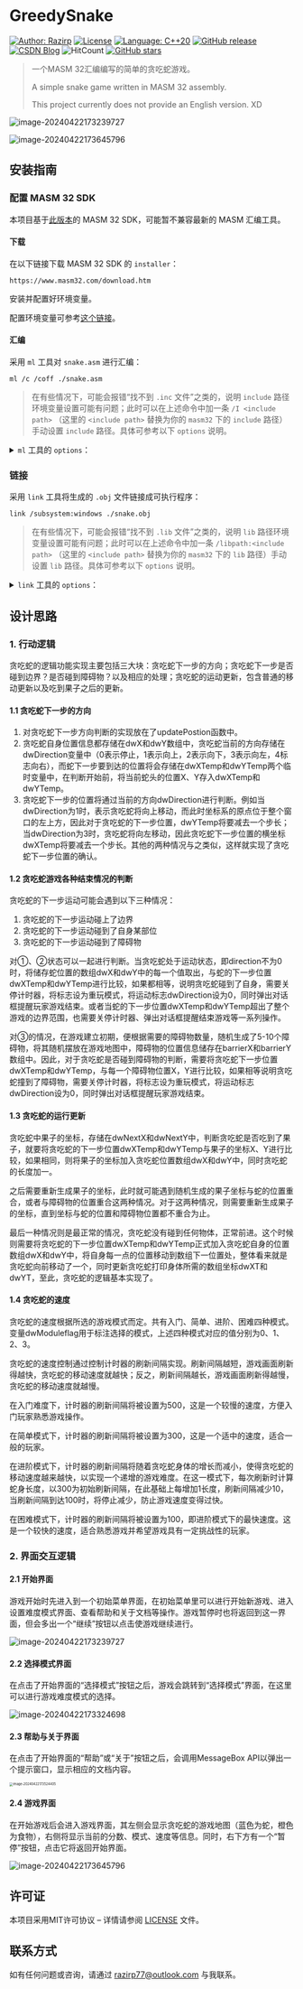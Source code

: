 # GreedySnake

[![Author: Razirp](https://img.shields.io/badge/author-Razirp-cc0000)](https://github.com/Razirp) [![License](https://img.shields.io/github/license/Razirp/GreedySnake)](https://github.com/Razirp/GreedySnake/blob/main/LICENSE) [![Language: C++20](https://img.shields.io/badge/Language-C%2B%2B20-blue)](https://cppreference.com/)  [![GitHub release](https://img.shields.io/github/v/release/Razirp/GreedySnake?color=660099)](https://github.com/Razirp/GreedySnake/releases) [![CSDN Blog](https://img.shields.io/static/v1?label=CSDN%20Blog&message=Visit&color=e96140&style=flat-square)](https://blog.csdn.net/qq_45899276/article/details/138086800?csdn_share_tail=%7B%22type%22%3A%22blog%22%2C%22rType%22%3A%22article%22%2C%22rId%22%3A%22138086800%22%2C%22source%22%3A%22qq_45899276%22%7D) ![HitCount](https://img.shields.io/endpoint?url=https%3A%2F%2Fhits.dwyl.com%2FRazirp%2FGreedySnake.json%3Fcolor%3Dff9900) [![GitHub stars](https://img.shields.io/github/stars/Razirp/GreedySnake)](https://github.com/Razirp/GreedySnake/stargazers)

> 一个MASM 32汇编编写的简单的贪吃蛇游戏。
>
> A simple snake game written in MASM 32 assembly.
>
> This project currently does not provide an English version. XD

![image-20240422173239727](README.assets/image-20240422173239727.png)

![image-20240422173645796](README.assets/image-20240422173645796.png)

## 安装指南

### 配置 MASM 32 SDK

本项目基于[此版本](https://www.masm32.com/download.htm)的 MASM 32 SDK，可能暂不兼容最新的 MASM 汇编工具。

#### 下载

在以下链接下载 MASM 32 SDK 的 `installer`：

```
https://www.masm32.com/download.htm
```

安装并配置好环境变量。

配置环境变量可参考[这个链接](https://www.cnblogs.com/lsdb/p/7402955.html)。

#### 汇编

采用 `ml` 工具对 `snake.asm` 进行汇编：

```shell
ml /c /coff ./snake.asm
```

> 在有些情况下，可能会报错“找不到 `.inc` 文件”之类的，说明 `include` 路径环境变量设置可能有问题；此时可以在上述命令中加一条 `/I <include path>` （这里的 `<include path>` 替换为你的 `masm32` 下的 `include` 路径）手动设置 `include` 路径。具体可参考以下 `options` 说明。

<details><summary><code>ml</code> 工具的 <code>options</code>：</summary>

<pre><code>
Microsoft (R) Macro Assembler Version 6.14.8444
Copyright (C) Microsoft Corp 1981-1997.  All rights reserved.


        ML [ /options ] filelist [ /link linkoptions ]

/AT Enable tiny model (.COM file)         /nologo Suppress copyright message
/Bl<linker> Use alternate linker          /Sa Maximize source listing
/c Assemble without linking               /Sc Generate timings in listing
/Cp Preserve case of user identifiers     /Sf Generate first pass listing
/Cu Map all identifiers to upper case     /Sl<width> Set line width
/Cx Preserve case in publics, externs     /Sn Suppress symbol-table listing
/coff generate COFF format object file    /Sp<length> Set page length
/D<name>[=text] Define text macro         /Ss<string> Set subtitle
/EP Output preprocessed listing to stdout /St<string> Set title
/F <hex> Set stack size (bytes)           /Sx List false conditionals
/Fe<file> Name executable                 /Ta<file> Assemble non-.ASM file
/Fl[file] Generate listing                /w Same as /W0 /WX
/Fm[file] Generate map                    /WX Treat warnings as errors
/Fo<file> Name object file                /W<number> Set warning level
/FPi Generate 80x87 emulator encoding     /X Ignore INCLUDE environment path
/Fr[file] Generate limited browser info   /Zd Add line number debug info
/FR[file] Generate full browser info      /Zf Make all symbols public
/G<c|d|z> Use Pascal, C, or Stdcall calls /Zi Add symbolic debug info
/H<number> Set max external name length   /Zm Enable MASM 5.10 compatibility
/I<name> Add include path                 /Zp[n] Set structure alignment
/link <linker options and libraries>      /Zs Perform syntax check only
</code></pre>
        
</details>

### 链接

采用 `link` 工具将生成的 `.obj` 文件链接成可执行程序：

```shell
link /subsystem:windows ./snake.obj 
```

> 在有些情况下，可能会报错“找不到 `.lib` 文件”之类的，说明 `lib` 路径环境变量设置可能有问题；此时可以在上述命令中加一条 `/libpath:<include path>` （这里的 `<include path>` 替换为你的 `masm32` 下的 `lib` 路径）手动设置 `lib` 路径。具体可参考以下 `options` 说明。

<details><summary><code>link</code> 工具的 <code>options</code>：</summary>

<pre><code>
Microsoft (R) Incremental Linker Version 5.12.8078
Copyright (C) Microsoft Corp 1992-1998. All rights reserved.

usage: LINK [options] [files] [@commandfile]

   options:

      /ALIGN:#
      /BASE:{address|@filename,key}
      /COMMENT:comment
      /DEBUG
      /DEBUGTYPE:{CV|COFF}
      /DEF:filename
      /DEFAULTLIB:library
      /DLL
      /DRIVER[:{UPONLY|WDM}]
      /ENTRY:symbol
      /EXETYPE:DYNAMIC
      /EXPORT:symbol
      /FIXED[:NO]
      /FORCE[:{MULTIPLE|UNRESOLVED}]
      /GPSIZE:#
      /HEAP:reserve[,commit]
      /IMPLIB:filename
      /INCLUDE:symbol
      /INCREMENTAL:{YES|NO}
      /LARGEADDRESSAWARE[:NO]
      /LIBPATH:dir
      /MACHINE:{ALPHA|ARM|IX86|MIPS|MIPS16|MIPSR41XX|PPC|SH3|SH4}
      /MAP[:filename]
      /MAPINFO:{EXPORTS|FIXUPS|LINES}
      /MERGE:from=to
      /NODEFAULTLIB[:library]
      /NOENTRY
      /NOLOGO
      /OPT:{ICF[,iterations]|NOICF|NOREF|NOWIN98|REF|WIN98}
      /ORDER:@filename
      /OUT:filename
      /PDB:{filename|NONE}
      /PDBTYPE:{CON[SOLIDATE]|SEPT[YPES]}
      /PROFILE
      /RELEASE
      /SECTION:name,[E][R][W][S][D][K][L][P][X]
      /STACK:reserve[,commit]
      /STUB:filename
      /SUBSYSTEM:{NATIVE|WINDOWS|CONSOLE|WINDOWSCE|POSIX}[,#[.##]]
      /SWAPRUN:{CD|NET}
      /VERBOSE[:LIB]
      /VERSION:#[.#]
      /VXD
      /WARN[:warninglevel]
      /WINDOWSCE:{CONVERT|EMULATION}
      /WS:AGGRESSIVE
</code></pre>
        
</details>

## 设计思路

### 1. 行动逻辑

贪吃蛇的逻辑功能实现主要包括三大块：贪吃蛇下一步的方向；贪吃蛇下一步是否碰到边界？是否碰到障碍物？以及相应的处理；贪吃蛇的运动更新，包含普通的移动更新以及吃到果子之后的更新。

#### 1.1 贪吃蛇下一步的方向

1. 对贪吃蛇下一步方向判断的实现放在了updatePostion函数中。
2. 贪吃蛇自身位置信息都存储在dwX和dwY数组中，贪吃蛇当前的方向存储在dwDirection变量中（0表示停止，1表示向上，2表示向下，3表示向左，4标志向右），而蛇下一步要到达的位置将会存储在dwXTemp和dwYTemp两个临时变量中，在判断开始前，将当前蛇头的位置X、Y存入dwXTemp和dwYTemp。
3. 贪吃蛇下一步的位置将通过当前的方向dwDirection进行判断。例如当dwDirection为1时，表示贪吃蛇将向上移动，而此时坐标系的原点位于整个窗口的左上方，因此对于贪吃蛇的下一步位置，dwYTemp将要减去一个步长；当dwDirection为3时，贪吃蛇将向左移动，因此贪吃蛇下一步位置的横坐标dwXTemp将要减去一个步长。其他的两种情况与之类似，这样就实现了贪吃蛇下一步位置的确认。

#### 1.2 贪吃蛇游戏各种结束情况的判断

贪吃蛇的下一步运动可能会遇到以下三种情况：

1. 贪吃蛇的下一步运动碰上了边界
2. 贪吃蛇的下一步运动碰到了自身某部位
3. 贪吃蛇的下一步运动碰到了障碍物

对①、②状态可以一起进行判断。当贪吃蛇处于运动状态，即direction不为0时，将储存蛇位置的数组dwX和dwY中的每一个值取出，与蛇的下一步位置dwXTemp和dwYTemp进行比较，如果都相等，说明贪吃蛇碰到了自身，需要关停计时器，将标志设为重玩模式，将运动标志dwDirection设为0，同时弹出对话框提醒玩家游戏结束。或者当蛇的下一步位置dwXTemp和dwYTemp超出了整个游戏的边界范围，也需要关停计时器、弹出对话框提醒结束游戏等一系列操作。

对③的情况，在游戏建立初期，便根据需要的障碍物数量，随机生成了5-10个障碍物，将其随机摆放在游戏地图中，障碍物的位置信息储存在barrierX和barrierY数组中。因此，对于贪吃蛇是否碰到障碍物的判断，需要将贪吃蛇下一步位置dwXTemp和dwYTemp，与每一个障碍物位置X，Y进行比较，如果相等说明贪吃蛇撞到了障碍物，需要关停计时器，将标志设为重玩模式，将运动标志dwDirection设为0，同时弹出对话框提醒玩家游戏结束。

#### 1.3 贪吃蛇的运行更新

贪吃蛇中果子的坐标，存储在dwNextX和dwNextY中，判断贪吃蛇是否吃到了果子，就要将贪吃蛇的下一步位置dwXTemp和dwYTemp与果子的坐标X、Y进行比较，如果相同，则将果子的坐标加入贪吃蛇位置数组dwX和dwY中，同时贪吃蛇的长度加一。

之后需要重新生成果子的坐标，此时就可能遇到随机生成的果子坐标与蛇的位置重合，或者与障碍物的位置重合这两种情况。对于这两种情况，则需要重新生成果子的坐标，直到坐标与蛇的位置和障碍物位置都不重合为止。

最后一种情况则是最正常的情况，贪吃蛇没有碰到任何物体，正常前进。这个时候则需要将贪吃蛇的下一步位置dwXTemp和dwYTemp正式加入贪吃蛇自身的位置数组dwX和dwY中，将自身每一点的位置移动到数组下一位置处，整体看来就是贪吃蛇向前移动了一个，同时更新贪吃蛇打印身体所需的数组坐标dwXT和dwYT，至此，贪吃蛇的逻辑基本实现了。

#### 1.4 贪吃蛇的速度

贪吃蛇的速度根据所选的游戏模式而定。共有入门、简单、进阶、困难四种模式。变量dwModuleflag用于标注选择的模式，上述四种模式对应的值分别为0、1、2、3。

贪吃蛇的速度控制通过控制计时器的刷新间隔实现。刷新间隔越短，游戏画面刷新得越快，贪吃蛇的移动速度就越快；反之，刷新间隔越长，游戏画面刷新得越慢，贪吃蛇的移动速度就越慢。

在入门难度下，计时器的刷新间隔将被设置为500，这是一个较慢的速度，方便入门玩家熟悉游戏操作。

在简单模式下，计时器的刷新间隔将被设置为300，这是一个适中的速度，适合一般的玩家。

在进阶模式下，计时器的刷新间隔将随着贪吃蛇身体的增长而减小，使得贪吃蛇的移动速度越来越快，以实现一个递增的游戏难度。在这一模式下，每次刷新时计算蛇身长度，以300为初始刷新间隔，在此基础上每增加1长度，刷新间隔减少10，当刷新间隔到达100时，将停止减少，防止游戏速度变得过快。

在困难模式下，计时器的刷新间隔将被设置为100，即进阶模式下的最快速度。这是一个较快的速度，适合熟悉游戏并希望游戏具有一定挑战性的玩家。

### 2. 界面交互逻辑

#### 2.1 开始界面

游戏开始时先进入到一个初始菜单界面，在初始菜单里可以进行开始新游戏、进入设置难度模式界面、查看帮助和关于文档等操作。游戏暂停时也将返回到这一界面，但会多出一个“继续”按钮以点击使游戏继续进行。

![image-20240422173239727](README.assets/image-20240422173239727.png)

#### 2.2 选择模式界面

在点击了开始界面的“选择模式”按钮之后，游戏会跳转到“选择模式”界面，在这里可以进行游戏难度模式的选择。

![image-20240422173324698](README.assets/image-20240422173324698.png)

#### 2.3 帮助与关于界面

在点击了开始界面的“帮助”或“关于”按钮之后，会调用MessageBox API以弹出一个提示窗口，显示相应的文档内容。

<img src="README.assets/image-20240422173524405.png" alt="image-20240422173524405" style="zoom: 40%;" />

#### 2.4 游戏界面

在开始游戏后会进入游戏界面，其左侧会显示贪吃蛇的游戏地图（蓝色为蛇，橙色为食物），右侧将显示当前的分数、模式、速度等信息。同时，右下方有一个“暂停”按钮，点击它将返回开始界面。

![image-20240422173645796](README.assets/image-20240422173645796.png)

## 许可证

本项目采用MIT许可协议 – 详情请参阅 [LICENSE](LICENSE) 文件。

## 联系方式

如有任何问题或咨询，请通过 razirp77@outlook.com 与我联系。